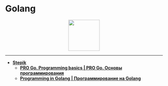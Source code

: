 # Golang

<div id="header" align="center">
  <img src="https://upload.wikimedia.org/wikipedia/commons/thumb/0/05/Go_Logo_Blue.svg/1280px-Go_Logo_Blue.svg.png" width="100"/>
</div>

---

- [**Stepik**](https://github.com/vypiemzalyubov/go/tree/main/Stepik)
  - [**PRO Go. Programming basics | PRO Go. Основы программирования**](https://github.com/vypiemzalyubov/go/tree/main/Stepik/PRO%20Go.%20Programming%20basics)
  - [**Programming in Golang | Программирование на Golang**](https://github.com/vypiemzalyubov/go/tree/main/Stepik/Programming%20in%20Golang)
